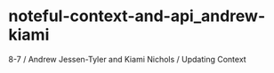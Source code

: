 # noteful-context-and-api_andrew-kiami
8-7 / Andrew Jessen-Tyler and Kiami Nichols / Updating Context